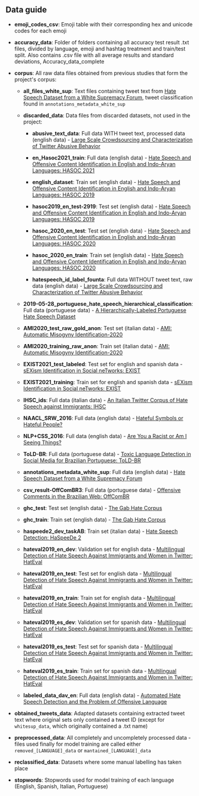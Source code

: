 ## **Data guide**

* **emoji_codes_csv**: Emoji table with their corresponding hex and unicode codes for each emoji

* **accuracy_data**: Folder of folders containing all accuracy test result .txt files, divided by language, emoji and hashtag treatment and train/test split. Also contains .csv file with all average results and standard deviations, Accuracy_data_complete

* **corpus**: All raw data files obtained from previous studies that form the project's corpus:
   - **all_files_white_sup**: Text files containing tweet text from [Hate Speech Dataset from a White Supremacy Forum](https://aclanthology.org/W18-5102.pdf), tweet classification found in ```annotations_metadata_white_sup```
   
   - **discarded_data**: Data files from discarded datasets, not used in the project:
     - **abusive_text_data**: Full data WITH tweet text, processed data (english data) - [Large Scale Crowdsourcing and Characterization of Twitter Abusive Behavior](https://arxiv.org/pdf/1802.00393.pdf)
     
     - **en_Hasoc2021_train**: Full data (english data) - [Hate Speech and Offensive Content Identification in English and Indo-Aryan Languages: HASOC 2021](https://hasocfire.github.io/hasoc/2021/index.html)
     
     - **english_dataset**: Train set (english data) - [Hate Speech and Offensive Content Identification in English and Indo-Aryan Languages: HASOC 2019](https://hasocfire.github.io/hasoc/2019/index.html)
     
     - **hasoc2019_en_test-2919**: Test set (english data) - [Hate Speech and Offensive Content Identification in English and Indo-Aryan Languages: HASOC 2019](https://hasocfire.github.io/hasoc/2019/index.html)
     
     - **hasoc_2020_en_test**: Test set (english data) - [Hate Speech and Offensive Content Identification in English and Indo-Aryan Languages: HASOC 2020](https://hasocfire.github.io/hasoc/2020/index.html)
     
     - **hasoc_2020_en_train**: Train set (english data) - [Hate Speech and Offensive Content Identification in English and Indo-Aryan Languages: HASOC 2020](https://hasocfire.github.io/hasoc/2020/index.html)
     
     - **hatespeech_id_label_founta**: Full data WITHOUT tweet text, raw data (english data) - [Large Scale Crowdsourcing and Characterization of Twitter Abusive Behavior](https://arxiv.org/pdf/1802.00393.pdf)
     
    - **2019-05-28_portuguese_hate_speech_hierarchical_classification**: Full data (portuguese data) - [A Hierarchically-Labeled Portuguese Hate Speech Dataset](https://aclanthology.org/W19-3510.pdf)
    
    - **AMI2020_test_raw_gold_anon**: Test set (italian data) - [AMI: Automatic Misogyny Identification-2020](https://s3.cbk.cloud.syseleven.net/elg-public/f0fb46717d154339a9929d707bb27f52_u2235_paper161.pdf)
    
    - **AMI2020_training_raw_anon**: Train set (italian data) - [AMI: Automatic Misogyny Identification-2020](https://s3.cbk.cloud.syseleven.net/elg-public/f0fb46717d154339a9929d707bb27f52_u2235_paper161.pdf)
    
    - **EXIST2021_test_labeled**: Test set for english and spanish data - [sEXism Identification in Social neTworks: EXIST](http://journal.sepln.org/sepln/ojs/ojs/index.php/pln/article/viewFile/6389/3809)
    
    - **EXIST2021_training**: Train set for english and spanish data - [sEXism Identification in Social neTworks: EXIST](http://journal.sepln.org/sepln/ojs/ojs/index.php/pln/article/viewFile/6389/3809)
    
    - **IHSC_ids**: Full data (italian data) - [An Italian Twitter Corpus of Hate Speech against Immigrants: IHSC](https://aclanthology.org/L18-1443.pdf)
    
    - **NAACL_SRW_2016**: Full data (english data) - [Hateful Symbols or Hateful People?](https://aclanthology.org/N16-2013.pdf)
    
    - **NLP+CSS_2016**: Full data (english data) - [Are You a Racist or Am I Seeing Things?](https://aclanthology.org/W16-5618.pdf)
    
    - **ToLD-BR**: Full data (portuguese data) - [Toxic Language Detection in Social Media for Brazilian Portuguese: ToLD-BR](https://arxiv.org/pdf/2010.04543.pdf)
    
    - **annotations_metadata_white_sup**:  Full data (english data) - [Hate Speech Dataset from a White Supremacy Forum](https://aclanthology.org/W18-5102.pdf)
    
    - **csv_result-OffComBR3**: Full data (portuguese data) - [Offensive Comments in the Brazilian Web: OffComBR](http://www.each.usp.br/digiampietri/BraSNAM/2017/p04.pdf)
    
    - **ghc_test**: Test set (english data) - [The Gab Hate Corpus](https://osf.io/edua3/)
    
    - **ghc_train**: Train set (english data) - [The Gab Hate Corpus](https://osf.io/edua3/)
    
    - **haspeede2_dev_taskAB**: Train set (italian data) - [Hate Speech Detection: HaSpeeDe 2](http://ceur-ws.org/Vol-2765/paper162.pdf)
    
    - **hateval2019_en_dev**: Validation set for english data - [Multilingual Detection of Hate Speech Against Immigrants and Women in Twitter: HatEval](https://aclanthology.org/S19-2007.pdf)
    
    - **hateval2019_en_test**: Test set for english data - [Multilingual Detection of Hate Speech Against Immigrants and Women in Twitter: HatEval](https://aclanthology.org/S19-2007.pdf)
    
    - **hateval2019_en_train**: Train set for english data - [Multilingual Detection of Hate Speech Against Immigrants and Women in Twitter: HatEval](https://aclanthology.org/S19-2007.pdf)
    
    - **hateval2019_es_dev**: Validation set for spanish data - [Multilingual Detection of Hate Speech Against Immigrants and Women in Twitter: HatEval](https://aclanthology.org/S19-2007.pdf)
    
    - **hateval2019_es_test**: Test set for spanish data - [Multilingual Detection of Hate Speech Against Immigrants and Women in Twitter: HatEval](https://aclanthology.org/S19-2007.pdf)
    
    - **hateval2019_es_train**: Train set for spanish data - [Multilingual Detection of Hate Speech Against Immigrants and Women in Twitter: HatEval](https://aclanthology.org/S19-2007.pdf)
    
    - **labeled_data_dav_en**: Full data (english data) - [Automated Hate Speech Detection and the Problem of Offensive Language](https://ojs.aaai.org/index.php/ICWSM/article/view/14955/14805)

* **obtained_tweets_data**: Adapted datasets containing extracted tweet text where original sets only contained a tweet ID (except for ```whitesup_data```, which originally contained a .txt name)

* **preprocessed_data**: All completely and uncompletely processed data - files used finally for model training are called either ```removed_[LANGUAGE]_data``` or ```mantained_[LANGUAGE]_data```

* **reclassified_data**: Datasets where some manual labelling has taken place

* **stopwords**: Stopwords used for model training of each language (English, Spanish, Italian, Portuguese)
